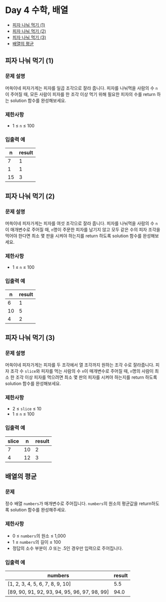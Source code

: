 # Day 4 수학, 배열

- [피자 나눠 먹기 (1)](https://school.programmers.co.kr/learn/courses/30/lessons/120814)
- [피자 나눠 먹기 (2)](https://school.programmers.co.kr/learn/courses/30/lessons/120815)
- [피자 나눠 먹기 (3)](https://school.programmers.co.kr/learn/courses/30/lessons/120816)
- [배열의 평균](https://school.programmers.co.kr/learn/courses/30/lessons/120817)

## 피자 나눠 먹기 (1)

### 문제 설명

머쓱이네 피자가게는 피자를 일곱 조각으로 잘라 줍니다. 피자를 나눠먹을 사람의 수 `n`이 주어질 때, 모든 사람이 피자를 한 조각 이상 먹기 위해 필요한 피자의 수를 return 하는 solution 함수를 완성해보세요.

### 제한사항

- 1 ≤ `n` ≤ 100

### 입출력 예

| n | result |
| --- | --- |
| 7 | 1 |
| 1 | 1 |
| 15 | 3 |

## 피자 나눠 먹기 (2)

### 문제 설명

머쓱이네 피자가게는 피자를 여섯 조각으로 잘라 줍니다. 피자를 나눠먹을 사람의 수 `n`이 매개변수로 주어질 때, `n`명이 주문한 피자를 남기지 않고 모두 같은 수의 피자 조각을 먹어야 한다면 최소 몇 판을 시켜야 하는지를 return 하도록 solution 함수를 완성해보세요.

### 제한사항

- 1 ≤ `n` ≤ 100

### 입출력 예

| n | result |
| --- | --- |
| 6 | 1 |
| 10 | 5 |
| 4 | 2 |

## 피자 나눠 먹기 (3)

### 문제 설명

머쓱이네 피자가게는 피자를 두 조각에서 열 조각까지 원하는 조각 수로 잘라줍니다. 피자 조각 수 `slice`와 피자를 먹는 사람의 수 `n`이 매개변수로 주어질 때, `n`명의 사람이 최소 한 조각 이상 피자를 먹으려면 최소 몇 판의 피자를 시켜야 하는지를 return 하도록 solution 함수를 완성해보세요.

### 제한사항

- 2 ≤ `slice` ≤ 10
- 1 ≤ `n` ≤ 100

### 입출력 예

| slice | n | result |
| --- | --- | --- |
| 7 | 10 | 2 |
| 4 | 12 | 3 |

## 배열의 평균

### 문제 

정수 배열 `numbers`가 매개변수로 주어집니다. `numbers`의 원소의 평균값을 return하도록 solution 함수를 완성해주세요.

### 제한사항

- 0 ≤ `numbers`의 원소 ≤ 1,000
- 1 ≤ `numbers`의 길이 ≤ 100
- 정답의 소수 부분이 .0 또는 .5인 경우만 입력으로 주어집니다.

### 입출력 예

| numbers | result |
| --- | --- |
| \[1, 2, 3, 4, 5, 6, 7, 8, 9, 10] | 5.5 |
| \[89, 90, 91, 92, 93, 94, 95, 96, 97, 98, 99] | 94.0 |
